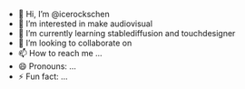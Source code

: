 - 👋 Hi, I’m @icerockschen
- 👀 I’m interested in make audiovisual
- 🌱 I’m currently learning stablediffusion and touchdesigner
- 💞️ I’m looking to collaborate on 
- 📫 How to reach me ...
- 😄 Pronouns: ...
- ⚡ Fun fact: ...

<!---
icerockschen/icerockschen is a ✨ special ✨ repository because its `README.md` (this file) appears on your GitHub profile.
You can click the Preview link to take a look at your changes.
--->
